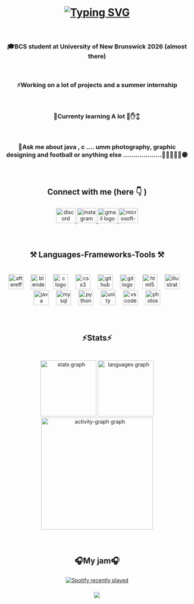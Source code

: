 <br clear="both">

<h1 align="center"><a href="https://git.io/typing-svg"><img src="https://readme-typing-svg.demolab.com?font=Dela+Gothic+One&size=40&pause=1000&random=false&width=435&lines=Wsg+World+%F0%9F%91%8B+My+name+is+Ciril+Biju+%F0%9F%A7%91%F0%9F%8F%BD%E2%80%8D%F0%9F%92%BB" alt="Typing SVG" /></a></h1>

###

<br clear="both">
<h3 align="center">🎓BCS student at University of New Brunswick 2026 (almost there)</h3>
<br clear="both">
<h3 align="center">⚡Working on a lot of projects and a summer internship</h3>
<br clear="both">
<h3 align="center">🌱Currenty learning A lot 😤✋↕️</h3>
<br clear="both">
<h3 align="center">💬Ask me about java , c .... umm photography, graphic designing and football or anything else ...................🫸🔵🔴🫷🫴🟣</h3>

###

<br clear="both">

<h2 align="center">Connect with me (here 👇 )</h2>

###

<div align="center">
  <a href="CBJ07#3912" target="_blank">
    <img src="https://raw.githubusercontent.com/maurodesouza/profile-readme-generator/master/src/assets/icons/social/discord/default.svg" width="52" height="40" alt="discord logo"  />
  </a>
  <a href="https://www.instagram.com/cirizzil/" target="_blank">
    <img src="https://raw.githubusercontent.com/maurodesouza/profile-readme-generator/master/src/assets/icons/social/instagram/default.svg" width="52" height="40" alt="instagram logo"  />
  </a>
  <a href="cirilbijujoseph@gmail.com" target="_blank">
    <img src="https://raw.githubusercontent.com/maurodesouza/profile-readme-generator/master/src/assets/icons/social/gmail/default.svg" width="52" height="40" alt="gmail logo"  />
  </a>
  <a href="s5363@unb.ca" target="_blank">
    <img src="https://raw.githubusercontent.com/maurodesouza/profile-readme-generator/master/src/assets/icons/social/microsoft-outlook/default.svg" width="52" height="40" alt="microsoft-outlook logo"  />
  </a>
</div>

###

<br clear="both">

<h2 align="center">⚒️ Languages-Frameworks-Tools ⚒️</h2>

###

<br clear="both">

<div align="center">
  <img src="https://cdn.jsdelivr.net/gh/devicons/devicon/icons/aftereffects/aftereffects-original.svg" height="40" alt="aftereffects logo"  />
  <img width="12" />
  <img src="https://cdn.jsdelivr.net/gh/devicons/devicon/icons/blender/blender-original.svg" height="40" alt="blender logo"  />
  <img width="12" />
  <img src="https://cdn.jsdelivr.net/gh/devicons/devicon/icons/c/c-original.svg" height="40" alt="c logo"  />
  <img width="12" />
  <img src="https://cdn.jsdelivr.net/gh/devicons/devicon/icons/css3/css3-original.svg" height="40" alt="css3 logo"  />
  <img width="12" />
  <img src="https://cdn.jsdelivr.net/gh/devicons/devicon/icons/github/github-original.svg" height="40" alt="github logo"  />
  <img width="12" />
  <img src="https://cdn.jsdelivr.net/gh/devicons/devicon/icons/git/git-original.svg" height="40" alt="git logo"  />
  <img width="12" />
  <img src="https://cdn.jsdelivr.net/gh/devicons/devicon/icons/html5/html5-original.svg" height="40" alt="html5 logo"  />
  <img width="12" />
  <img src="https://cdn.jsdelivr.net/gh/devicons/devicon/icons/illustrator/illustrator-plain.svg" height="40" alt="illustrator logo"  />
  <img width="12" />
  <img src="https://cdn.jsdelivr.net/gh/devicons/devicon/icons/java/java-original.svg" height="40" alt="java logo"  />
  <img width="12" />
  <img src="https://cdn.jsdelivr.net/gh/devicons/devicon/icons/mysql/mysql-original.svg" height="40" alt="mysql logo"  />
  <img width="12" />
  <img src="https://cdn.jsdelivr.net/gh/devicons/devicon/icons/python/python-original.svg" height="40" alt="python logo"  />
  <img width="12" />
  <img src="https://cdn.jsdelivr.net/gh/devicons/devicon/icons/unity/unity-original.svg" height="40" alt="unity logo"  />
  <img width="12" />
  <img src="https://cdn.jsdelivr.net/gh/devicons/devicon/icons/vscode/vscode-original.svg" height="40" alt="vscode logo"  />
  <img width="12" />
  <img src="https://cdn.jsdelivr.net/gh/devicons/devicon/icons/photoshop/photoshop-plain.svg" height="40" alt="photoshop logo"  />
</div>

###

<br clear="both">

<h2 align="center">⚡Stats⚡</h2>

###

<br clear="both">

<div align="center">
  <img src="https://github-readme-stats.vercel.app/api?username=CBJdereal&hide_title=false&hide_rank=true&show_icons=true&include_all_commits=true&count_private=true&disable_animations=false&theme=dracula&locale=en&hide_border=false&order=1" height="150" alt="stats graph"  />
  <img src="https://github-readme-stats.vercel.app/api/top-langs?username=CBJdereal&locale=en&hide_title=false&layout=compact&card_width=320&langs_count=5&theme=dracula&hide_border=false&order=2" height="150" alt="languages graph"  />
  <img src="https://github-readme-activity-graph.vercel.app/graph?username=CBJdereal&radius=16&theme=react&area=true&order=5" height="300" alt="activity-graph graph"  />
</div>

###

<br clear="both">

<h2 align="center">🎧My jam🎧</h2>

###

<div align="center">
  <a href="https://open.spotify.com/user/zvw2hang7oqmxvwmmj9626g7f">
    <img src="https://spotify-recently-played-readme.vercel.app/api?user=zvw2hang7oqmxvwmmj9626g7f&count=10&unique=true" alt="Spotify recently played"  />
  </a>
</div>

###

<div align="center">
  <img src="https://profile-counter.glitch.me/CBJdereal/count.svg?"  />
</div>

###

